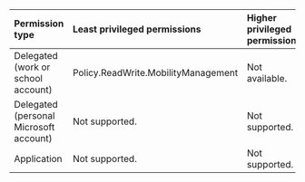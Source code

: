 |Permission type|Least privileged permissions|Higher privileged permissions|
|:---|:---|:---|
|Delegated (work or school account)|Policy.ReadWrite.MobilityManagement|Not available.|
|Delegated (personal Microsoft account)|Not supported.|Not supported.|
|Application|Not supported.|Not supported.|